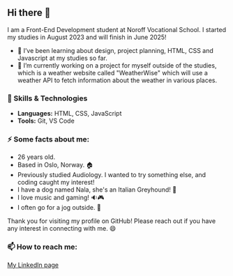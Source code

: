 ## Hi there 👋

I am a Front-End Development student at Noroff Vocational School. I started my studies in August 2023 and will finish in June 2025!

- 🌱 I’ve been learning about design, project planning, HTML, CSS and Javascript at my studies so far.
- 🔭 I’m currently working on a project for myself outside of the studies, which is a weather website called "WeatherWise" which will use a weather API to fetch information about the weather in various places.

### 🔧 Skills & Technologies

- **Languages:** HTML, CSS, JavaScript
- **Tools:** Git, VS Code
  
### ⚡ Some facts about me:
- 26 years old.
- Based in Oslo, Norway. 🏠
- Previously studied Audiology. I wanted to try something else, and coding caught my interest!
- I have a dog named Nala, she's an Italian Greyhound! 🐶
- I love music and gaming! 🔉🎮
- I often go for a jog outside. 🏃

Thank you for visiting my profile on GitHub! Please reach out if you have any interest in connecting with me. 😄

 
### 📫 How to reach me:
  [My LinkedIn page](https://www.linkedin.com/in/regine-dille-kornbakk-aa0a7b288/)

  
<!--
**TheRegzi/TheRegzi** is a ✨ _special_ ✨ repository because its `README.md` (this file) appears on your GitHub profile.

Here are some ideas to get you started:

- 🔭 I’m currently working on ...
- 🌱 I’m currently learning ...
- 👯 I’m looking to collaborate on ...
- 🤔 I’m looking for help with ...
- 💬 Ask me about ...
- 📫 How to reach me: ...
- 😄 Pronouns: ...
- ⚡ Fun fact: ...
-->

